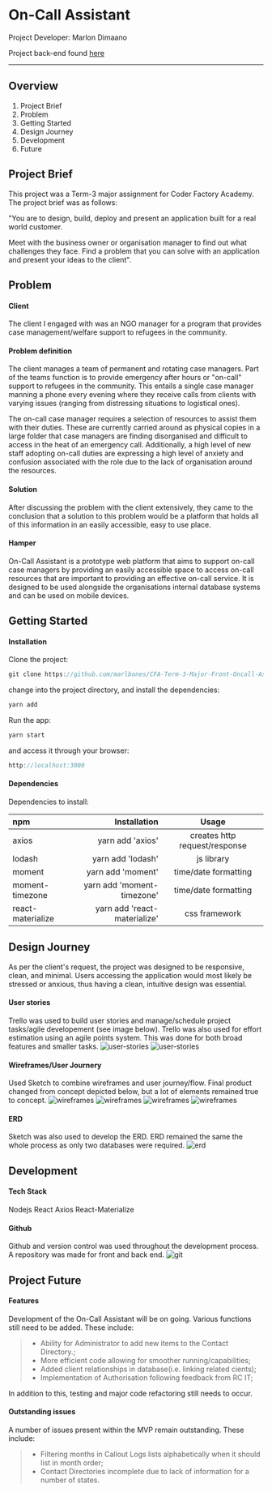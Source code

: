 On-Call Assistant
===================

Project Developer: Marlon Dimaano

Project back-end found [here](https://github.com/marlbones/CFA-Term-3-Major-Back-Oncall-Assistant)

----------
Overview
-------------
1. Project Brief
2. Problem
3. Getting Started
4. Design Journey
5. Development
6. Future

Project Brief
-------------
This project was a Term-3 major assignment for Coder Factory Academy. The project brief was as follows:

"You are to design, build, deploy and present an application built for a real world customer.

Meet with the business owner or organisation manager to find out what challenges they face. Find a problem that you can solve with an application and present your ideas to the client".

Problem
-------------
#### Client
The client I engaged with was an NGO manager for a program that provides case management/welfare support to refugees in the community.

#### Problem definition
The client manages a team of permanent and rotating case managers. Part of the teams function is to provide emergency after hours or "on-call" support to refugees in the community. This entails a single case manager manning a phone every evening where they receive calls from clients with varying issues (ranging from distressing situations to logistical ones).

The on-call case manager requires a selection of resources to assist them with their duties. These are currently carried around as physical copies in a large folder that case managers are finding disorganised and difficult to access in the heat of an emergency call. Additionally, a high level of new staff adopting on-call duties are expressing a high level of anxiety and confusion associated with the role due to the lack of organisation around the resources.

#### Solution
After discussing the problem with the client extensively, they came to the conclusion that a solution to this problem would be a platform that holds all of this information in an easily accessible, easy to use place.

#### Hamper
On-Call Assistant is a prototype web platform that aims to support on-call case managers by providing an easily accessible space to access on-call resources that are important to providing an effective on-call service. It is designed to be used alongside the organisations internal database systems and can be used on mobile devices.

Getting Started
-------------

#### Installation

Clone the project:
```javascript
git clone https://github.com/marlbones/CFA-Term-3-Major-Front-Oncall-Assistant.git
```
change into the project directory, and install the dependencies:
```javascript
yarn add
```
Run the app:
```javascript
yarn start
```

and access it through your browser:
```javascript
http://localhost:3000
```

#### Dependencies

Dependencies to install:

| npm     | Installation | 	Usage   |
| :------- | ----: | :---: |
| axios | yarn add 'axios' |  creates http request/response   |
| lodash | yarn add 'lodash' |  js library    |
| moment    | yarn add 'moment'   |  time/date formatting  |
| moment-timezone     | yarn add 'moment-timezone'    |  time/date formatting  |
| react-materialize    | yarn add 'react-materialize'   |  css framework  |


Design Journey
-------------
As per the client's request, the project was designed to be responsive, clean, and minimal. Users accessing the application would most likely be stressed or anxious, thus having a clean, intuitive design was essential.

#### User stories
Trello was used to build user stories and manage/schedule project tasks/agile developement (see image below). Trello was also used for effort estimation using an agile points system. This was done for both broad features and smaller tasks.
![user-stories](http://res.cloudinary.com/dabq7kxo6/image/upload/v1496892181/Screen_Shot_2017-06-07_at_7.31.56_pm_arsn26.png)
![user-stories](http://res.cloudinary.com/dabq7kxo6/image/upload/v1496892179/Screen_Shot_2017-06-07_at_7.31.38_pm_wumpfn.png)

#### Wireframes/User Journery
Used Sketch to combine wireframes and user journey/flow. Final product changed from concept depicted below, but a lot of elements remained true to concept.
![wireframes](http://res.cloudinary.com/dabq7kxo6/image/upload/v1496899067/Screen_Shot_2017-06-08_at_3.15.55_pm_c9kumz.png)
![wireframes](http://res.cloudinary.com/dabq7kxo6/image/upload/v1496899066/Screen_Shot_2017-06-08_at_3.16.38_pm_bvmqi6.png)
![wireframes](http://res.cloudinary.com/dabq7kxo6/image/upload/v1496899067/Screen_Shot_2017-06-08_at_3.16.10_pm_abcnqx.png)
![wireframes](http://res.cloudinary.com/dabq7kxo6/image/upload/v1496899067/Screen_Shot_2017-06-08_at_3.16.25_pm_t3idiy.png)

#### ERD
Sketch was also used to develop the ERD. ERD remained the same the whole process as only two databases were required.
![erd](http://res.cloudinary.com/dabq7kxo6/image/upload/v1496895360/Screen_Shot_2017-06-08_at_2.14.59_pm_jm1yrs.png)


Development
-------------

#### Tech Stack
Nodejs
React
Axios
React-Materialize

#### Github
Github and version control was used throughout the development process. A repository was made for front and back end.
![git](http://res.cloudinary.com/dabq7kxo6/image/upload/v1496897803/Screen_Shot_2017-06-08_at_2.56.09_pm_nhjcyy.png)

Project Future
-------------
#### Features

Development of the On-Call Assistant will be on going. Various functions still need to be added. These include:

> - Ability for Administrator to add new items to the Contact Directory.;
> - More efficient code allowing for smoother running/capabilities;
> - Added client relationships in database(i.e. linking related cients);
> - Implementation of Authorisation following feedback from RC IT;

In addition to this, testing and major code refactoring still needs to occur.

#### Outstanding issues

A number of issues present within the MVP remain outstanding. These include:
> - Filtering months in Callout Logs lists alphabetically when it should list in month order;
> - Contact Directories incomplete due to lack of information for a number of states.
